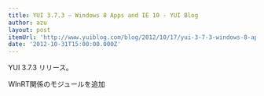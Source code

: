 ```yaml
---
title: YUI 3.7.3 – Windows 8 Apps and IE 10 - YUI Blog
author: azu
layout: post
itemUrl: 'http://www.yuiblog.com/blog/2012/10/17/yui-3-7-3-windows-8-apps-and-ie-10/'
date: '2012-10-31T15:00:00.000Z'
---
```

YUI 3.7.3 リリース。

WInRT関係のモジュールを追加
